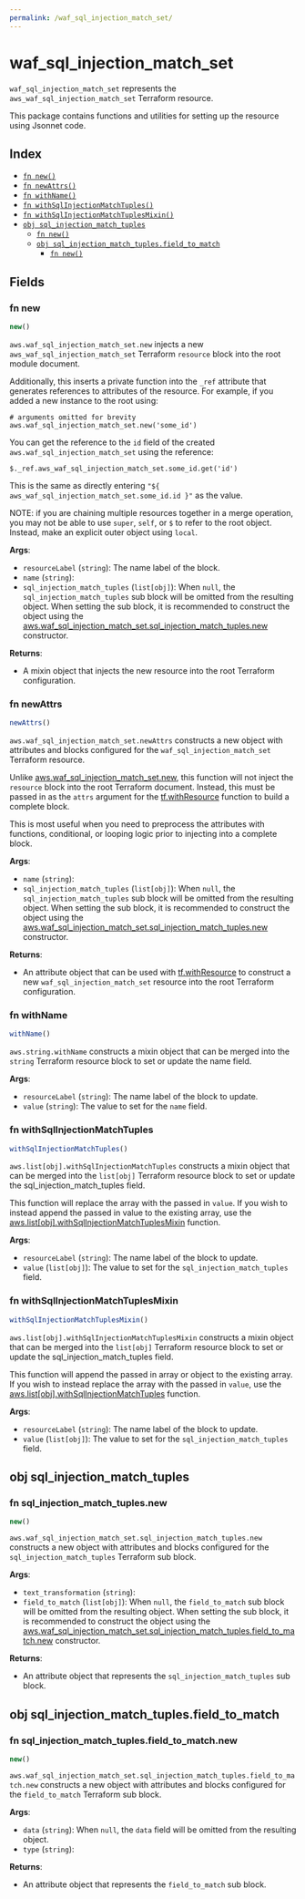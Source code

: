 ```yaml
---
permalink: /waf_sql_injection_match_set/
---
```


# waf_sql_injection_match_set

`waf_sql_injection_match_set` represents the `aws_waf_sql_injection_match_set` Terraform resource.



This package contains functions and utilities for setting up the resource using Jsonnet code.


## Index

* [`fn new()`](#fn-new)
* [`fn newAttrs()`](#fn-newattrs)
* [`fn withName()`](#fn-withname)
* [`fn withSqlInjectionMatchTuples()`](#fn-withsqlinjectionmatchtuples)
* [`fn withSqlInjectionMatchTuplesMixin()`](#fn-withsqlinjectionmatchtuplesmixin)
* [`obj sql_injection_match_tuples`](#obj-sql_injection_match_tuples)
  * [`fn new()`](#fn-sql_injection_match_tuplesnew)
  * [`obj sql_injection_match_tuples.field_to_match`](#obj-sql_injection_match_tuplesfield_to_match)
    * [`fn new()`](#fn-sql_injection_match_tuplesfield_to_matchnew)

## Fields

### fn new

```ts
new()
```


`aws.waf_sql_injection_match_set.new` injects a new `aws_waf_sql_injection_match_set` Terraform `resource`
block into the root module document.

Additionally, this inserts a private function into the `_ref` attribute that generates references to attributes of the
resource. For example, if you added a new instance to the root using:

    # arguments omitted for brevity
    aws.waf_sql_injection_match_set.new('some_id')

You can get the reference to the `id` field of the created `aws.waf_sql_injection_match_set` using the reference:

    $._ref.aws_waf_sql_injection_match_set.some_id.get('id')

This is the same as directly entering `"${ aws_waf_sql_injection_match_set.some_id.id }"` as the value.

NOTE: if you are chaining multiple resources together in a merge operation, you may not be able to use `super`, `self`,
or `$` to refer to the root object. Instead, make an explicit outer object using `local`.

**Args**:
  - `resourceLabel` (`string`): The name label of the block.
  - `name` (`string`): 
  - `sql_injection_match_tuples` (`list[obj]`):  When `null`, the `sql_injection_match_tuples` sub block will be omitted from the resulting object. When setting the sub block, it is recommended to construct the object using the [aws.waf_sql_injection_match_set.sql_injection_match_tuples.new](#fn-sql_injection_match_tuplesnew) constructor.

**Returns**:
- A mixin object that injects the new resource into the root Terraform configuration.


### fn newAttrs

```ts
newAttrs()
```


`aws.waf_sql_injection_match_set.newAttrs` constructs a new object with attributes and blocks configured for the `waf_sql_injection_match_set`
Terraform resource.

Unlike [aws.waf_sql_injection_match_set.new](#fn-new), this function will not inject the `resource`
block into the root Terraform document. Instead, this must be passed in as the `attrs` argument for the
[tf.withResource](https://github.com/tf-libsonnet/core/tree/main/docs#fn-withresource) function to build a complete block.

This is most useful when you need to preprocess the attributes with functions, conditional, or looping logic prior to
injecting into a complete block.

**Args**:
  - `name` (`string`): 
  - `sql_injection_match_tuples` (`list[obj]`):  When `null`, the `sql_injection_match_tuples` sub block will be omitted from the resulting object. When setting the sub block, it is recommended to construct the object using the [aws.waf_sql_injection_match_set.sql_injection_match_tuples.new](#fn-sql_injection_match_tuplesnew) constructor.

**Returns**:
  - An attribute object that can be used with [tf.withResource](https://github.com/tf-libsonnet/core/tree/main/docs#fn-withresource) to construct a new `waf_sql_injection_match_set` resource into the root Terraform configuration.


### fn withName

```ts
withName()
```

`aws.string.withName` constructs a mixin object that can be merged into the `string`
Terraform resource block to set or update the name field.



**Args**:
  - `resourceLabel` (`string`): The name label of the block to update.
  - `value` (`string`): The value to set for the `name` field.


### fn withSqlInjectionMatchTuples

```ts
withSqlInjectionMatchTuples()
```

`aws.list[obj].withSqlInjectionMatchTuples` constructs a mixin object that can be merged into the `list[obj]`
Terraform resource block to set or update the sql_injection_match_tuples field.

This function will replace the array with the passed in `value`. If you wish to instead append the
passed in value to the existing array, use the [aws.list[obj].withSqlInjectionMatchTuplesMixin](TODO) function.


**Args**:
  - `resourceLabel` (`string`): The name label of the block to update.
  - `value` (`list[obj]`): The value to set for the `sql_injection_match_tuples` field.


### fn withSqlInjectionMatchTuplesMixin

```ts
withSqlInjectionMatchTuplesMixin()
```

`aws.list[obj].withSqlInjectionMatchTuplesMixin` constructs a mixin object that can be merged into the `list[obj]`
Terraform resource block to set or update the sql_injection_match_tuples field.

This function will append the passed in array or object to the existing array. If you wish
to instead replace the array with the passed in `value`, use the [aws.list[obj].withSqlInjectionMatchTuples](TODO)
function.


**Args**:
  - `resourceLabel` (`string`): The name label of the block to update.
  - `value` (`list[obj]`): The value to set for the `sql_injection_match_tuples` field.


## obj sql_injection_match_tuples



### fn sql_injection_match_tuples.new

```ts
new()
```


`aws.waf_sql_injection_match_set.sql_injection_match_tuples.new` constructs a new object with attributes and blocks configured for the `sql_injection_match_tuples`
Terraform sub block.



**Args**:
  - `text_transformation` (`string`): 
  - `field_to_match` (`list[obj]`):  When `null`, the `field_to_match` sub block will be omitted from the resulting object. When setting the sub block, it is recommended to construct the object using the [aws.waf_sql_injection_match_set.sql_injection_match_tuples.field_to_match.new](#fn-sql_injection_match_tuplesfield_to_matchnew) constructor.

**Returns**:
  - An attribute object that represents the `sql_injection_match_tuples` sub block.


## obj sql_injection_match_tuples.field_to_match



### fn sql_injection_match_tuples.field_to_match.new

```ts
new()
```


`aws.waf_sql_injection_match_set.sql_injection_match_tuples.field_to_match.new` constructs a new object with attributes and blocks configured for the `field_to_match`
Terraform sub block.



**Args**:
  - `data` (`string`):  When `null`, the `data` field will be omitted from the resulting object.
  - `type` (`string`): 

**Returns**:
  - An attribute object that represents the `field_to_match` sub block.
